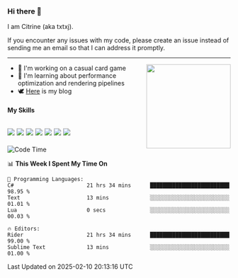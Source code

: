 ### Hi there 👋

I am Citrine (aka txtxj).

If you encounter any issues with my code, please create an issue instead of sending me an email so that I can address it promptly.

---

<img align="right" height="190" src="http://github-profile-summary-cards.vercel.app/api/cards/stats?username=txtxj&theme=vue">

- 🌱 I'm working on a casual card game
- 📖 I'm learning about performance optimization and rendering pipelines
- 🕊️ [Here](https://txtxj.top) is my blog

#### My Skills

![](https://img.shields.io/badge/Unity-000000?logo=unity&logoColor=fff)
![](https://img.shields.io/badge/C%23-239120?logo=csharp&logoColor=fff)
![](https://img.shields.io/badge/Python-3e74a2?logo=python&logoColor=fff)
![](https://img.shields.io/badge/C++-65318e?logo=cplusplus&logoColor=fff)
![](https://img.shields.io/badge/Vue-4FC08D?logo=vuedotjs&logoColor=fff)
![](https://img.shields.io/badge/Blender-f5792a?logo=blender&logoColor=fff)
![](https://img.shields.io/badge/MS%20SQL-cc2927?logo=microsoftsqlserver&logoColor=fff)
---

<!--START_SECTION:waka-->
![Code Time](http://img.shields.io/badge/Code%20Time-2%2C477%20hrs%2043%20mins-blue)

📊 **This Week I Spent My Time On** 

```text
💬 Programming Languages: 
C#                       21 hrs 34 mins      █████████████████████████   98.95 % 
Text                     13 mins             ░░░░░░░░░░░░░░░░░░░░░░░░░   01.01 % 
Lua                      0 secs              ░░░░░░░░░░░░░░░░░░░░░░░░░   00.03 % 

🔥 Editors: 
Rider                    21 hrs 34 mins      █████████████████████████   99.00 % 
Sublime Text             13 mins             ░░░░░░░░░░░░░░░░░░░░░░░░░   01.00 % 
```


 Last Updated on 2025-02-10 20:13:16 UTC
<!--END_SECTION:waka-->
